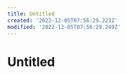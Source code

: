 ```yaml
---
title: Untitled
created: '2022-12-05T07:56:29.223Z'
modified: '2022-12-05T07:56:29.249Z'
---
```


# Untitled
